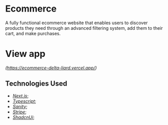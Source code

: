 # Ecommerce

A fully functional ecommerce website that enables users to discover products they need through an advanced filtering system, add them to their cart, and make purchases.

# View app 
_(https://ecommerce-delta-liard.vercel.app/)_

## Technologies Used

- _[Next.js](https://nextjs.org/)_;
- _[Typescript](https://www.typescriptlang.org/)_;
- _[Sanity](https://www.sanity.io/)_;
- _[Stripe](https://stripe.com/)_;
- _[ShadcnUi](https://ui.shadcn.com/)_;

